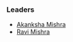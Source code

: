 ### Leaders
* [Akanksha Mishra](mailto:mishratanvi96@gmail.com)
* [Ravi Mishra](mailto:ravi55555mishra@gmail.com)
